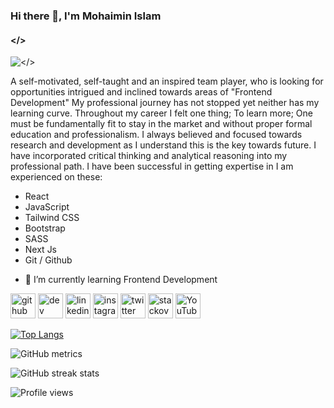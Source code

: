 ### Hi there 👋, I'm Mohaimin Islam
#### </>
![</>](https://scontent.fjsr8-1.fna.fbcdn.net/v/t39.30808-6/305577236_130115209764566_2538275711489385843_n.png?_nc_cat=111&ccb=1-7&_nc_sid=e3f864&_nc_ohc=atI9pTiD-oAAX9-xoM2&_nc_ht=scontent.fjsr8-1.fna&oh=00_AT9yavm_yQz0YBGD-Pu4Q0s2ppIEW_V8cr5ZkwfJ3YXRRA&oe=631BE6D9)

A self-motivated, self-taught and an inspired team player, who is looking for opportunities intrigued and inclined towards areas of "Frontend Development"  My professional journey has not stopped yet neither has my learning curve. Throughout my career I felt one thing; To learn more; One must be fundamentally fit to stay in the market and without proper formal education and professionalism. I always believed and focused towards research and development as I understand this is the key towards future. I have incorporated critical thinking and analytical reasoning into my professional path. I have been successful in getting expertise in
I am experienced on these:
* React
* JavaScript
* Tailwind CSS
* Bootstrap
* SASS
* Next Js
* Git / Github

- 🌱 I’m currently learning Frontend Development 


[<img src='https://cdn.jsdelivr.net/npm/simple-icons@3.0.1/icons/github.svg' alt='github' height='40'>](https://github.com/ProgrammerMohaimin)  [<img src='https://cdn.jsdelivr.net/npm/simple-icons@3.0.1/icons/dev-dot-to.svg' alt='dev' height='40'>](https://dev.to/ProgrammerMohaimin)  [<img src='https://cdn.jsdelivr.net/npm/simple-icons@3.0.1/icons/linkedin.svg' alt='linkedin' height='40'>](https://www.linkedin.com/in/ProgrammerMohaimin/)  [<img src='https://cdn.jsdelivr.net/npm/simple-icons@3.0.1/icons/instagram.svg' alt='instagram' height='40'>](https://www.instagram.com/ProgrammerMohaimin/)  [<img src='https://cdn.jsdelivr.net/npm/simple-icons@3.0.1/icons/twitter.svg' alt='twitter' height='40'>](https://twitter.com/dev.mohaimin)  [<img src='https://cdn.jsdelivr.net/npm/simple-icons@3.0.1/icons/stackoverflow.svg' alt='stackoverflow' height='40'>](https://stackoverflow.com/users/ProgrammerMohaimin)  [<img src='https://cdn.jsdelivr.net/npm/simple-icons@3.0.1/icons/youtube.svg' alt='YouTube' height='40'>](https://www.youtube.com/channel/ProgrammerMohaimin)  

[![Top Langs](https://github-readme-stats.vercel.app/api/top-langs/?username=ProgrammerMohaimin)](https://github.com/anuraghazra/github-readme-stats)

![GitHub metrics](https://metrics.lecoq.io/ProgrammerMohaimin)  

![GitHub streak stats](https://github-readme-streak-stats.herokuapp.com/?user=ProgrammerMohaimin)  

![Profile views](https://gpvc.arturio.dev/ProgrammerMohaimin)  
